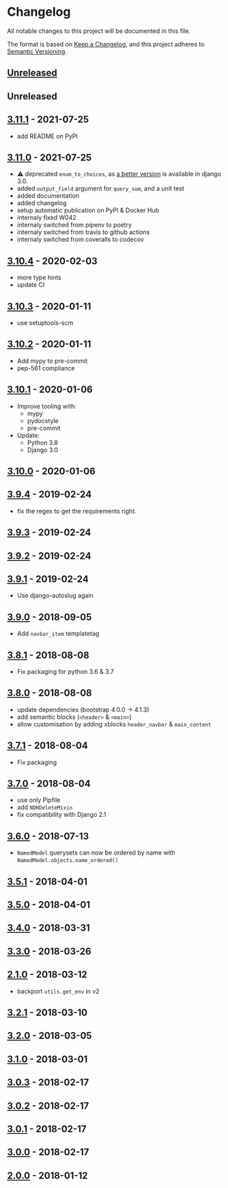 # Changelog

All notable changes to this project will be documented in this file.

The format is based on [Keep a Changelog](https://keepachangelog.com/en/1.0.0/),
and this project adheres to [Semantic Versioning](https://semver.org/spec/v2.0.0.html).

## [Unreleased]

## Unreleased

## [3.11.1] - 2021-07-25

- add README on PyPI

## [3.11.0] - 2021-07-25

- :warning: deprecated `enum_to_choices`, as [a better
  version](https://docs.djangoproject.com/en/3.0/ref/models/fields/#enumeration-types) is available in django 3.0.
- added `output_field` argument for `query_sum`, and a unit test
- added documentation
- added changelog
- setup automatic publication on PyPI & Docker Hub
- internaly fixed W042
- internaly switched from pipenv to poetry
- internaly switched from travis to github actions
- internaly switched from coveralls to codecov

## [3.10.4] - 2020-02-03

- more type hints
- update CI

## [3.10.3] - 2020-01-11

- use setuptools-scm

## [3.10.2] - 2020-01-11

- Add mypy to pre-commit
- pep-561 compliance

## [3.10.1] - 2020-01-06

- Improve tooling with:
    - mypy
    - pydocstyle
    - pre-commit
- Update:
    - Python 3.8
    - Django 3.0

## [3.10.0] - 2020-01-06
## [3.9.4] - 2019-02-24

- fix the regex to get the requirements right.

## [3.9.3] - 2019-02-24
## [3.9.2] - 2019-02-24
## [3.9.1] - 2019-02-24

- Use django-autoslug again

## [3.9.0] - 2018-09-05

- Add `navbar_item` templatetag

## [3.8.1] - 2018-08-08

- Fix packaging for python 3.6 & 3.7

## [3.8.0] - 2018-08-08

- update dependencies (bootstrap 4.0.0 -> 4.1.3)
- add semantic blocks (`<header>` & `<main>`)
- allow customisation by adding xblocks `header_navbar` & `main_content`

## [3.7.1] - 2018-08-04

- Fix packaging

## [3.7.0] - 2018-08-04

- use only Pipfile
- add `NDHDeleteMixin`
- fix compatibility with Django 2.1

## [3.6.0] - 2018-07-13

- `NamedModel` querysets can now be ordered by name with `NamedModel.objects.name_ordered()`

## [3.5.1] - 2018-04-01
## [3.5.0] - 2018-04-01
## [3.4.0] - 2018-03-31
## [3.3.0] - 2018-03-26
## [2.1.0] - 2018-03-12

- backport `utils.get_env` in v2

## [3.2.1] - 2018-03-10
## [3.2.0] - 2018-03-05
## [3.1.0] - 2018-03-01
## [3.0.3] - 2018-02-17
## [3.0.2] - 2018-02-17
## [3.0.1] - 2018-02-17
## [3.0.0] - 2018-02-17
## [2.0.0] - 2018-01-12


[Unreleased]: https://github.com/nim65s/ndh/compare/v3.11.1...master
[3.11.1]: https://github.com/nim65s/ndh/compare/v3.11.0...v3.11.1
[3.11.0]: https://github.com/nim65s/ndh/compare/v3.10.4...v3.11.0
[3.10.4]: https://github.com/nim65s/ndh/compare/v3.10.3...v3.10.4
[3.10.3]: https://github.com/nim65s/ndh/compare/v3.10.2...v3.10.3
[3.10.2]: https://github.com/nim65s/ndh/compare/v3.10.1...v3.10.2
[3.10.1]: https://github.com/nim65s/ndh/compare/v3.10.0...v3.10.1
[3.10.0]: https://github.com/nim65s/ndh/compare/v3.9.4...v3.10.0
[3.9.4]: https://github.com/nim65s/ndh/compare/v3.9.3...v3.9.4
[3.9.3]: https://github.com/nim65s/ndh/compare/v3.9.2...v3.9.3
[3.9.2]: https://github.com/nim65s/ndh/compare/v3.9.1...v3.9.2
[3.9.1]: https://github.com/nim65s/ndh/compare/v3.9.0...v3.9.1
[3.9.0]: https://github.com/nim65s/ndh/compare/v3.8.1...v3.9.0
[3.8.1]: https://github.com/nim65s/ndh/compare/v3.8.0...v3.8.1
[3.8.0]: https://github.com/nim65s/ndh/compare/v3.7.1...v3.8.0
[3.7.1]: https://github.com/nim65s/ndh/compare/v3.7.0...v3.7.1
[3.7.0]: https://github.com/nim65s/ndh/compare/v3.6.0...v3.7.0
[3.6.0]: https://github.com/nim65s/ndh/compare/v3.5.1...v3.6.0
[3.5.1]: https://github.com/nim65s/ndh/compare/v3.5.0...v3.5.1
[3.5.0]: https://github.com/nim65s/ndh/compare/v3.4.0...v3.5.0
[3.4.0]: https://github.com/nim65s/ndh/compare/v3.3.0...v3.4.0
[3.3.0]: https://github.com/nim65s/ndh/compare/v3.2.1...v3.3.0
[2.1.0]: https://github.com/nim65s/ndh/compare/v2.0.0...v2.1.0
[3.2.1]: https://github.com/nim65s/ndh/compare/v3.2.0...v3.2.1
[3.2.0]: https://github.com/nim65s/ndh/compare/v3.1.0...v3.2.0
[3.1.0]: https://github.com/nim65s/ndh/compare/v3.0.3...v3.1.0
[3.0.3]: https://github.com/nim65s/ndh/compare/v3.0.2...v3.0.3
[3.0.2]: https://github.com/nim65s/ndh/compare/v3.0.1...v3.0.2
[3.0.1]: https://github.com/nim65s/ndh/compare/v3.0.0...v3.0.1
[3.0.0]: https://github.com/nim65s/ndh/compare/v2.0.0...v3.0.0
[2.0.0]: https://github.com/nim65s/ndh/releases/tag/v2.0.0
